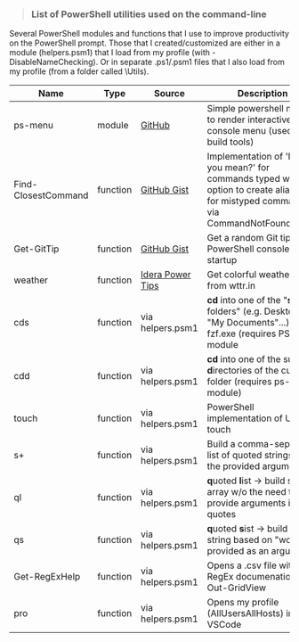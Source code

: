 > ### List of PowerShell utilities used on the command-line
Several PowerShell modules and functions that I use to improve productivity on the PowerShell prompt. Those that I created/customized are either in a module (helpers.psm1) that I load from my profile (with -DisableNameChecking). Or in separate .ps1/.psm1 files that I also load from my profile (from a folder called \Utils).

| Name | Type | Source | Description | Installation |
| --- | --- | --- | --- | --- |
| ps-menu | module | [GitHub](https://github.com/chrisseroka/ps-menu) | Simple powershell menu to render interactive console menu (used to build tools) | Install-Module PS-Menu |
| Find-ClosestCommand | function | [GitHub Gist](https://gist.github.com/Jaykul/b8ed295d32ec2500b7becfed38308521) | Implementation of 'Did you mean?' for commands typed with the option to create aliases for mistyped commands via CommandNotFoundAction | [helpers.psm1/Measure-LevenshteinDistance and Find-ClosestCommand](https://github.com/DBremen/MyPowerShellSetup/blob/master/helpers.psm1), [profile.ps1 for CommandNotFoundAction](https://github.com/DBremen/MyPowerShellSetup/blob/master/profile.ps1) |
| Get-GitTip | function | [GitHub Gist](https://gist.github.com/jdhitsolutions/9676ec57fb28af96c08589e3e1a5b72c) | Get a random Git tip on PowerShell console startup | shorter version of the script in [helpers.psm1](https://github.com/DBremen/MyPowerShellSetup/blob/master/helpers.psm1) |
| weather | function | [Idera Power Tips](https://community.idera.com/database-tools/powershell/powertips/b/tips/posts/creating-colorful-weather-report) | Get colorful weather info from wttr.in | weather function in [helpers.psm1](https://github.com/DBremen/MyPowerShellSetup/blob/master/helpers.psm1) |
| cds | function | via helpers.psm1 | **cd** into one of the "**s**pecial folders" (e.g. Desktop, "My Documents"...) using fzf.exe (requires PSFzf module | cds function in [helpers.psm1](https://github.com/DBremen/MyPowerShellSetup/blob/master/helpers.psm1) |
| cdd | function | via helpers.psm1 | **cd** into one of the sub-**d**irectories of the current folder (requires ps-menu module) | cdd function in [helpers.psm1](https://github.com/DBremen/MyPowerShellSetup/blob/master/helpers.psm1) |
| touch | function | via helpers.psm1 | PowerShell implementation of UNIX touch | touch function in [helpers.psm1](https://github.com/DBremen/MyPowerShellSetup/blob/master/helpers.psm1) |
| s+ | function | via helpers.psm1 | Build a comma-separated list of quoted strings from the provided arguments | s+ function in [helpers.psm1](https://github.com/DBremen/MyPowerShellSetup/blob/master/helpers.psm1) |
| ql | function | via helpers.psm1 | **q**uoted **l**ist -> build string array w/o the need to provide arguments in quotes | ql function in [helpers.psm1](https://github.com/DBremen/MyPowerShellSetup/blob/master/helpers.psm1) |
| qs | function | via helpers.psm1 | **q**uoted **s**ist -> build a string based on "words" provided as an argument | qs function in [helpers.psm1](https://github.com/DBremen/MyPowerShellSetup/blob/master/helpers.psm1) |
| Get-RegExHelp | function | via helpers.psm1 | Opens a .csv file with RegEx documenation via Out-GridView | Get-RegexHelp function in [helpers.psm1](https://github.com/DBremen/MyPowerShellSetup/blob/master/helpers.psm1) and [regexHelptxt.csv](https://github.com/DBremen/MyPowerShellSetup/blob/master/files/regexHelptxt.csv) |
| pro | function | via helpers.psm1 | Opens my profile (AllUsersAllHosts) in VSCode | pro function in [helpers.psm1](https://github.com/DBremen/MyPowerShellSetup/blob/master/helpers.psm1) |

